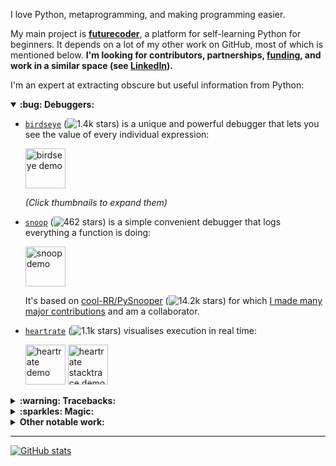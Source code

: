 I love Python, metaprogramming, and making programming easier.

My main project is [**futurecoder**](https://futurecoder.io/), a platform for self-learning Python for beginners. It depends on a lot of my other work on GitHub, most of which is mentioned below. **I'm looking for contributors, partnerships, [funding](https://opencollective.com/futurecoder), and work in a similar space (see [LinkedIn](https://www.linkedin.com/in/alex-hall-8532079a/)).**

I'm an expert at extracting obscure but useful information from Python:

<details open>
<summary><b>:bug: Debuggers:</b></summary>
  
- [`birdseye`](https://birdseye.readthedocs.io/en/latest/) (![1.4k stars](https://img.shields.io/github/stars/alexmojaki/birdseye?label=%E2%AD%90&style=plastic)) is a unique and powerful debugger that lets you see the value of every individual expression:

  <img src="https://i.imgur.com/rtZEhHb.gif" width="64px" alt="birdseye demo"/>

  *(Click thumbnails to expand them)*

- [`snoop`](https://github.com/alexmojaki/snoop) (![462 stars](https://img.shields.io/github/stars/alexmojaki/snoop?label=%E2%AD%90&style=plastic)) is a simple convenient debugger that logs everything a function is doing:

  <img src="https://i.imgur.com/Enu7k0h.png" width="64px" alt="snoop demo"/>

  It's based on [cool-RR/PySnooper](https://github.com/cool-RR/PySnooper) (![14.2k stars](https://img.shields.io/github/stars/cool-RR/PySnooper?label=%E2%AD%90&style=plastic)) for which [I made many major contributions](https://github.com/cool-RR/PySnooper/pulls?q=author%3Aalexmojaki+is%3Amerged) and am a collaborator.

- [`heartrate`](https://github.com/alexmojaki/heartrate) (![1.1k stars](https://img.shields.io/github/stars/alexmojaki/heartrate?label=%E2%AD%90&style=plastic)) visualises execution in real time:

  <img src="https://media.giphy.com/media/H7wUw65MLvHLoX4sMW/giphy.gif" width="64px" alt="heartrate demo"/>

  <img src="https://media.giphy.com/media/VIQqY8yyjYkhNfwF29/giphy.gif" width="64px" alt="heartrate stacktrace demo"/>

</details>

<details>
<summary><b>:warning: Tracebacks:</b></summary>

- [`stack_data`](https://github.com/alexmojaki/stack_data) extracts data from stack frames and tracebacks, particularly to display more useful tracebacks than the default.
- I used `stack_data` to [overhaul tracebacks in **IPython**](https://github.com/ipython/ipython/pull/11886), adding several fixes and enhancements. In particular `stack_data` uses [`executing`](https://github.com/alexmojaki/executing) (discussed below) to highlight the precise operation which failed:

  <img src="https://user-images.githubusercontent.com/3627481/75476425-3e6b9280-59a3-11ea-9b6c-b9e099475a45.png" width="64px" alt="ipython traceback with highlighted operation demo"/>

- `stack_data` is also used to show excellent beginner-friendly tracebacks in [futurecoder](https://futurecoder.io/):

  <img src="https://raw.githubusercontent.com/alexmojaki/futurecoder/master/images/traceback.png" width="64px" alt="futurecoder traceback"/>

- I added an [integration for the **Sentry** Python client](https://docs.sentry.io/platforms/python/configuration/integrations/pure_eval/) to provide more information in tracebacks in error reports. It uses my library [`pure_eval`](https://github.com/alexmojaki/pure_eval), which evaluates simple expressions such as attributes while guaranteeing that no potentially problematic code is executed. `pure_eval` is also used by `stack_data`.

</details>

<details>
<summary><b>:sparkles: Magic:</b></summary>

- [`executing`](https://github.com/alexmojaki/executing) (![68 stars](https://img.shields.io/github/stars/alexmojaki/executing?label=%E2%AD%90&style=plastic)) can find the exact operation being executed by a frame. This is the only library that allows doing this reliably as it is a very hard problem. Many others have tried and failed.
- I used `executing` to overhaul [gruns/icecream](https://github.com/gruns/icecream/pull/33) (![2.3k stars](https://img.shields.io/github/stars/gruns/icecream?label=%E2%AD%90&style=plastic)) and [pwwang/python-varname](https://github.com/pwwang/python-varname/issues/3#issuecomment-616206560) (![81 stars](https://img.shields.io/github/stars/pwwang/python-varname?label=%E2%AD%90&style=plastic)), fixing several issues in the process. Both authors made me collaborators, and I've provided plenty of help since.
- [`sorcery`](https://github.com/alexmojaki/sorcery) (![285 stars](https://img.shields.io/github/stars/alexmojaki/sorcery?label=%E2%AD%90&style=plastic)) uses `executing` to provide several surprising magical functions.

</details>

<details>
<summary><b>Other notable work:</b></summary>

- I use [`gristlabs/asttokens`](https://github.com/gristlabs/asttokens) (![86 stars](https://img.shields.io/github/stars/gristlabs/asttokens?label=%E2%AD%90&style=plastic)) in *all* the projects mentioned above! I've made [many significant contributions](https://github.com/gristlabs/asttokens/pulls?q=is%3Amerged+author%3Aalexmojaki) to it.
- [`instant_api`](https://github.com/alexmojaki/instant_api) (![103 stars](https://img.shields.io/github/stars/alexmojaki/instant_api?label=%E2%AD%90&style=plastic)) is more metaprogramming, but based on type hints. It lets you instantly create an HTTP API with automatic type conversions, JSON RPC, and a Swagger UI. No other library makes this so easy.
- [`s3-stream-upload`](https://github.com/alexmojaki/s3-stream-upload) (![149 stars](https://img.shields.io/github/stars/alexmojaki/s3-stream-upload?label=%E2%AD%90&style=plastic)) lets you efficiently stream large amounts of data to AWS S3 in Java.
- [SunHours](http://sunhoursplugin.com/) is a SketchUp plugin written in Ruby used by architects around the world to analyse and visualise how much sunlight hits a surface.
- [Quiggles](https://play.google.com/store/apps/details?id=com.alexmojaki.quiggles) is an Android app written in Kotlin that lets anyone draw beautiful animated patterns with ease.

</details>

----

[![GitHub stats](https://github-readme-stats.vercel.app/api?username=alexmojaki&show_icons=True&theme=tokyonight)](https://github.com/anuraghazra/github-readme-stats)
